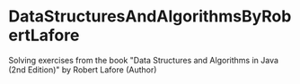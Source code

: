 # DataStructuresAndAlgorithmsByRobertLafore
Solving exercises from the book "Data Structures and Algorithms in Java (2nd Edition)" by Robert Lafore (Author)
